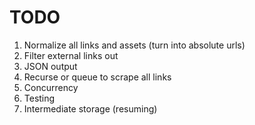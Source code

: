 # TODO

1. Normalize all links and assets (turn into absolute urls)
2. Filter external links out
3. JSON output
4. Recurse or queue to scrape all links
5. Concurrency
6. Testing
7. Intermediate storage (resuming)

